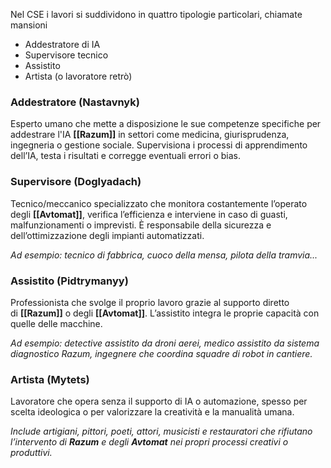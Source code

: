 Nel CSE i lavori si suddividono in quattro tipologie particolari, chiamate mansioni
- Addestratore di IA
- Supervisore tecnico
- Assistito
- Artista (o lavoratore retrò)
### Addestratore (Nastavnyk)
Esperto umano che mette a disposizione le sue competenze specifiche per addestrare l'IA **[[Razum]]** in settori come medicina, giurisprudenza, ingegneria o gestione sociale. Supervisiona i processi di apprendimento dell’IA, testa i risultati e corregge eventuali errori o bias.
### Supervisore (Doglyadach)
Tecnico/meccanico specializzato che monitora costantemente l’operato degli **[[Avtomat]]**, verifica l’efficienza e interviene in caso di guasti, malfunzionamenti o imprevisti. È responsabile della sicurezza e dell’ottimizzazione degli impianti automatizzati.

*Ad esempio: tecnico di fabbrica, cuoco della mensa, pilota della tramvia...*
### **Assistito** (Pidtrymanyy)
Professionista che svolge il proprio lavoro grazie al supporto diretto di **[[Razum]]** o degli **[[Avtomat]]**. L’assistito integra le proprie capacità con quelle delle macchine.

*Ad esempio: detective assistito da droni aerei, medico assistito da sistema diagnostico Razum, ingegnere che coordina squadre di robot in cantiere.* 
### **Artista** (Mytets)
Lavoratore che opera senza il supporto di IA o automazione, spesso per scelta ideologica o per valorizzare la creatività e la manualità umana. 

*Include artigiani, pittori, poeti, attori, musicisti e restauratori che rifiutano l’intervento di **Razum** e degli **Avtomat** nei propri processi creativi o produttivi.*